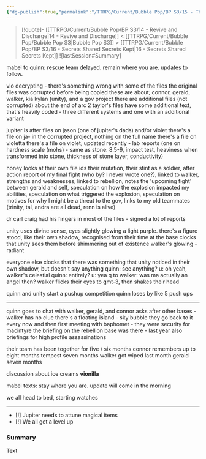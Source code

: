 ```yaml
---
{"dg-publish":true,"permalink":"/TTRPG/Current/Bubble Pop/BP S3/15 - The STEM Girlies/"}
---
```


> [!quote]- [[TTRPG/Current/Bubble Pop/BP S3/14 - Revive and Discharge\|14 - Revive and Discharge]] < [[TTRPG/Current/Bubble Pop/Bubble Pop S3\|Bubble Pop S3]] > [[TTRPG/Current/Bubble Pop/BP S3/16 - Secrets Shared Secrets Kept\|16 - Secrets Shared Secrets Kept]]
> ![lastSession#Summary]


mabel to quinn: rescue team delayed. remain where you are. updates to follow.

vio decrypting - there's something wrong with some of the files 
the original files was corrupted before being copied
these are about; connor, gerald, walker, kia kylan (unity), and a gov project
there are additional files (not corrupted) about the end of arc 2
taylor's files have some additional text, that's heavily coded - three different systems and one with an additional variant

jupiter is after files on jason (one of jupiter's dads) and/or violet
there's a file on ja- in the corrupted project, nothing on the full name
there's a file on violetta 
there's a file on violet, updated recently - lab reports (one on hardness scale (mohs) - same as stone: 8.5-9, impact test, heaviness when transformed into stone, thickness of stone layer, conductivity)

honey looks at their own file
ids their mutation, their stint as a soldier, after action report of my final fight (who by? I never wrote one?), linked to walker, strengths and weaknesses, linked to rebellion, notes the 'upcoming fight' between gerald and self, speculation on how the explosion impacted my abilities, speculation on what triggered the explosion, speculation on motives for why I might be a threat to the gov, links to my old teammates (trinity, tal, andra are all dead, renn is alive)

dr carl craig had his fingers in most of the files - signed a lot of reports

unity uses divine sense, eyes slightly glowing a light purple.
there's a figure stood, like their own shadow, recognised from their time at the base
	clocks that unity sees them before shimmering out of existence
walker's glowing  - radiant

everyone else clocks that there was something that unity noticed in their own shadow, but doesn't say anything
quinn: see anything?
u: oh yeah, walker's celestial
quinn: entirely?
u: yea
q to walker: was ma actually an angel then?
walker flicks their eyes to gmt-3, then shakes their head

quinn and unity start a pushup competition
quinn loses by like 5 push ups

---

quinn goes to chat with walker, gerald, and connor
asks after other bases - walker has no clue
there's a floating island - sky bubble
they go back to it every now and then
first meeting with baphomet - they were security for macintyre
the briefing on the rebellion base was there - last year
also briefings for high profile assassinations

their team has been together for five / six months
connor remembers up to eight months
tempest seven months
walker got wiped last month
gerald seven months

discussion about ice creams
**vionilla**

mabel texts: stay where you are. update will come in the morning

we all head to bed, starting watches

---

- [!] Jupiter needs to attune magical items
- [!] We all get a level up


### Summary

Text